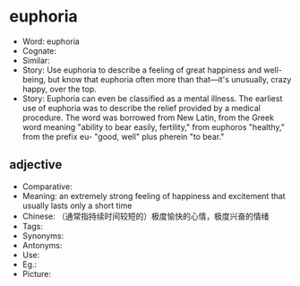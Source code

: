 # euphoria

- Word: euphoria
- Cognate: 
- Similar: 
- Story: Use euphoria to describe a feeling of great happiness and well-being, but know that euphoria often more than that––it's unusually, crazy happy, over the top.
- Story: Euphoria can even be classified as a mental illness. The earliest use of euphoria was to describe the relief provided by a medical procedure. The word was borrowed from New Latin, from the Greek word meaning "ability to bear easily, fertility," from euphoros "healthy," from the prefix eu- "good, well" plus pherein "to bear."

## adjective

- Comparative: 
- Meaning: an extremely strong feeling of happiness and excitement that usually lasts only a short time
- Chinese: （通常指持续时间较短的）极度愉快的心情，极度兴奋的情绪
- Tags: 
- Synonyms: 
- Antonyms: 
- Use: 
- Eg.: 
- Picture: 

